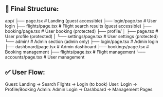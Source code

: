 ## 🎯 Final Structure:
app/
├── page.tsx                 # Landing (guest accessible)
├── login/page.tsx          # User login
├── flights/page.tsx        # Flight search results (guest accessible)
├── booking/page.tsx        # User booking (protected)
├── profile/
│   ├── page.tsx           # User profile (protected)
│   └── settings/page.tsx  # User settings (protected)
└── admin/                 # Admin section (admin only)
    ├── login/page.tsx     # Admin login
    ├── dashboard/page.tsx # Admin dashboard
    ├── bookings/page.tsx  # Booking management
    ├── flights/page.tsx   # Flight management
    └── accounts/page.tsx  # User management


## ✅ User Flow:
Guest: Landing → Search Flights → Login (to book)
User: Login → Profile/Booking
Admin: Admin Login → Dashboard → Management Pages
